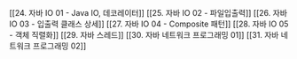 [[24. 자바 IO 01 - Java IO, 데코레이터]]
[[25. 자바 IO 02 - 파일입출력]]
[[26. 자바 IO 03 - 입출력 클래스 상세]]
[[27. 자바 IO 04 - Composite 패턴]]
[[28. 자바 IO 05 - 객체 직렬화]]
[[29. 자바 스레드]]
[[30. 자바 네트워크 프로그래밍 01]]
[[31. 자바 네트워크 프로그래밍 02]]